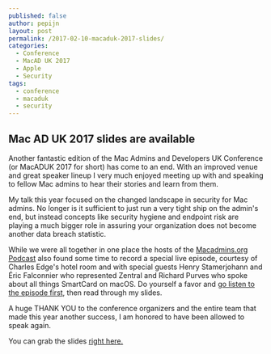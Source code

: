 ```yaml
---
published: false
author: pepijn
layout: post
permalink: /2017-02-10-macaduk-2017-slides/
categories:
  - Conference
  - MacAD UK 2017
  - Apple
  - Security
tags:
  - conference
  - macaduk
  - security
---
```

## Mac AD UK 2017 slides are available

Another fantastic edition of the Mac Admins and Developers UK Conference (or MacADUK 2017 for short) has come to an end. With an improved venue and great speaker lineup I very much enjoyed meeting up with and speaking to fellow Mac admins to hear their stories and learn from them.

My talk this year focused on the changed landscape in security for Mac admins. No longer is it sufficient to just run a very tight ship on the admin's end, but instead concepts like security hygiene and endpoint risk are playing a much bigger role in assuring your organization does not become another data breach statistic.

While we were all together in one place the hosts of the [Macadmins.org Podcast](http://podcast.macadmins.org) also found some time to record a special live episode, courtesy of Charles Edge's hotel room and with special guests Henry Stamerjohann and Éric Falconnier who represented Zentral and Richard Purves who spoke about all things SmartCard on macOS. Do yourself a favor and [go listen to the episode first](http://podcast.macadmins.org/2017/02/10/episode-23-live-at-mac-ad-uk-with-henry-stamerjohann-eric-falconnier-and-richard-purves/), then read through my slides.

A huge THANK YOU to the conference organizers and the entire team that made this year another success, I am honored to have been allowed to speak again.

You can grab the slides [right here.](static/Securing%20the%20managed%20environment.pdf)
